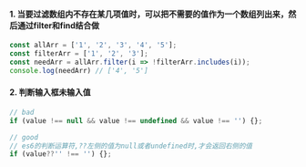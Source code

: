#### 1. 当要过滤数组内不存在某几项值时，可以把不需要的值作为一个数组列出来，然后通过filter和find结合做
```javascript
const allArr = ['1', '2', '3', '4', '5'];
const filterArr = ['1', '2', '3'];
const needArr = allArr.filter(i => !filterArr.includes(i));
console.log(needArr) // ['4', '5']
```

#### 2. 判断输入框未输入值
```javascript
// bad
if (value !== null && value !== undefined && value !== '') {};

// good
// es6的判断运算符,??左侧的值为null或者undefined时,才会返回右侧的值
if (value??'' !== '') {};

```
